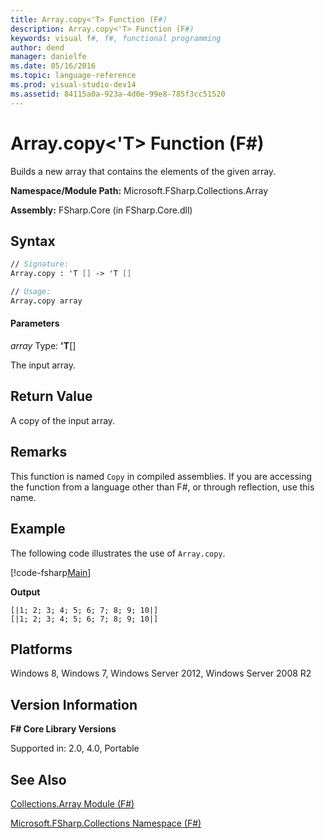 ```yaml
---
title: Array.copy<'T> Function (F#)
description: Array.copy<'T> Function (F#)
keywords: visual f#, f#, functional programming
author: dend
manager: danielfe
ms.date: 05/16/2016
ms.topic: language-reference
ms.prod: visual-studio-dev14
ms.assetid: 84115a0a-923a-4d0e-99e8-785f3cc51520 
---
```


# Array.copy<'T> Function (F#)

Builds a new array that contains the elements of the given array.

**Namespace/Module Path:** Microsoft.FSharp.Collections.Array

**Assembly:** FSharp.Core (in FSharp.Core.dll)


## Syntax

```fsharp
// Signature:
Array.copy : 'T [] -> 'T []

// Usage:
Array.copy array
```

#### Parameters
*array*
Type: **'T**[[]](https://msdn.microsoft.com/library/def20292-9aae-4596-9275-b94e594f8493)


The input array.

## Return Value

A copy of the input array.

## Remarks
This function is named `Copy` in compiled assemblies. If you are accessing the function from a language other than F#, or through reflection, use this name.

## Example

The following code illustrates the use of `Array.copy`.

[!code-fsharp[Main](snippets/fsarrays/snippet31.fs)]

**Output**

```
[|1; 2; 3; 4; 5; 6; 7; 8; 9; 10|]
[|1; 2; 3; 4; 5; 6; 7; 8; 9; 10|]
```

## Platforms
Windows 8, Windows 7, Windows Server 2012, Windows Server 2008 R2


## Version Information
**F# Core Library Versions**

Supported in: 2.0, 4.0, Portable

## See Also
[Collections.Array Module &#40;F&#35;&#41;](Collections.Array-Module-%5BFSharp%5D.md)

[Microsoft.FSharp.Collections Namespace &#40;F&#35;&#41;](Microsoft.FSharp.Collections-Namespace-%5BFSharp%5D.md)

